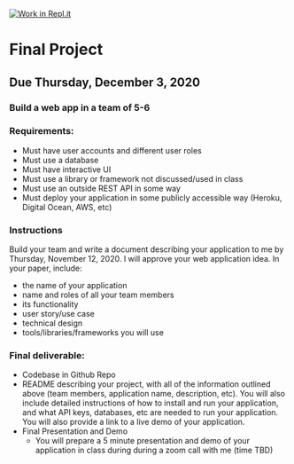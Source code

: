 [![Work in Repl.it](https://classroom.github.com/assets/work-in-replit-14baed9a392b3a25080506f3b7b6d57f295ec2978f6f33ec97e36a161684cbe9.svg)](https://classroom.github.com/online_ide?assignment_repo_id=325760&assignment_repo_type=GroupAssignmentRepo)
# Final Project

## Due Thursday, December 3, 2020

### Build a web app in a team of 5-6

### Requirements:
* Must have user accounts and different user roles
* Must use a database
* Must have interactive UI
* Must use a library or framework not discussed/used in class
* Must use an outside REST API in some way
* Must deploy your application in some publicly accessible way (Heroku, Digital Ocean, AWS, etc)

### Instructions
Build your team and write a document describing your application to me by Thursday, November 12, 2020. I will approve your web application idea. In your paper, include:
* the name of your application
* name and roles of all your team members
* its functionality
* user story/use case
* technical design 
* tools/libraries/frameworks you will use

### Final deliverable:
* Codebase in Github Repo
* README describing your project, with all of the information outlined above (team members, application name, description, etc). You will also include detailed instructions of how to install and run your application, and what API keys, databases, etc are needed to run your application. You will also provide a link to a live demo of your application.
* Final Presentation and Demo
  * You will prepare a 5 minute presentation and demo of your application in class during during a zoom call with me (time TBD)
